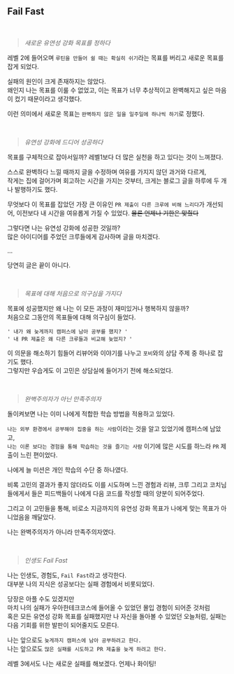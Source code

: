 ## Fail Fast

<br>

> _새로운 유연성 강화 목표를 정하다_

레벨 2에 들어오며 `루틴을 만들어 쉴 때는 확실히 쉬기`라는 목표를 버리고 새로운 목표를 잡게 되었다.

실패의 원인이 크게 존재하지는 않았다.  
왜인지 나는 목표를 이룰 수 없었고, 이는 목표가 너무 추상적이고 완벽해지고 싶은 마음이 컸기 때문이라고 생각했다.

이런 의미에서 새로운 목표는 `완벽하지 않은 일을 일주일에 하나씩 하기`로 정했다.

<br>

> _유연성 강화에 드디어 성공하다_

목표를 구체적으로 잡아서일까? 레벨1보다 더 많은 실천을 하고 있다는 것이 느껴졌다.

스스로 완벽하다 느낄 때까지 글을 수정하며 여유를 가지지 않던 과거와 다르게,   
작게는 집에 걸어가며 회고하는 시간을 가지는 것부터, 크게는 블로그 글을 하루에 두 개나 발행하기도 했다.

무엇보다 이 목표를 잡았던 가장 큰 이유인 `PR 제출이 다른 크루에 비해 느리다`가 개선되어, 이전보다 내 시간을 여유롭게 가질 수 있었다.
~~물론 언제나 기한은 맞췄다~~

그렇다면 나는 유연성 강화에 성공한 것일까?    
많은 아이디어를 주었던 크루들에게 감사하며 글을 마치겠다.

...

당연히 글은 끝이 아니다.

<br>

> _목표에 대해 처음으로 의구심을 가지다_

목표에 성공했지만 왜 나는 이 모든 과정이 재미있거나 행복하지 않을까?      
처음으로 그동안의 목표들에 대해 의구심이 들었다.

`' 내가 왜 늦게까지 캠퍼스에 남아 공부를 했지? '`   
`' 내 PR 제출은 왜 다른 크루들과 비교해 늦었지? '`

이 의문을 해소하기 힘들어 리뷰어와 이야기를 나누고 `포비`와의 상담 주제 중 하나로 잡기도 했다.      
그렇지만 우습게도 이 고민은 상담실에 들어가기 전에 해소되었다.

<br>

> _완벽주의자가 아닌 만족주의자_

돌이켜보면 나는 이미 나에게 적합한 학습 방법을 적용하고 있었다.

`나는 외부 환경에서 공부해야 집중을 하는 사람`이라는 것을 알고 있었기에 캠퍼스에 남았고,   
`나는 이론 보다는 경험을 통해 학습하는 것을 즐기는 사람` 이기에 많은 시도를 하느라 `PR` 제출이 느린 편이었다.

나에게 늘 미션은 개인 학습의 수단 중 하나였다.

비록 고민의 결과가 좋지 않더라도 이를 시도하며 느낀 경험과 리뷰, 크루 그리고 코치님들에게서 들은 피드백들이 나에게 다음 코드를 작성할 때의 양분이 되어주었다.

그리고 이 고민들을 통해, 비로소 지금까지의 유연성 강화 목표가 나에게 맞는 목표가 아니었음을 깨달았다.

나는 완벽주의자가 아니라 만족주의자였다.

<br>

> _인생도 Fail Fast_

나는 인생도, 경험도, `Fail Fast`라고 생각한다.    
대부분 나의 지식은 성공보다는 실패 경험에서 비롯되었다.

당장은 아플 수도 있겠지만    
마치 나의 실패가 우아한테크코스에 들어올 수 있었던 몰입 경험이 되어준 것처럼   
혹은 모든 유연성 강화 목표를 실패했지만 나 자신을 돌아볼 수 있었던 오늘처럼, 실패는 다음 기회를 위한 발판이 되어줄지도 모른다.

나는 앞으로도 `늦게까지 캠퍼스에 남아 공부하려고 한다.`   
나는 앞으로도 `많은 실패를 시도하고 PR 제출을 늦게 하려고 한다.`

레벨 3에서도 나는 새로운 실패를 해보겠다. 언제나 화이팅!
